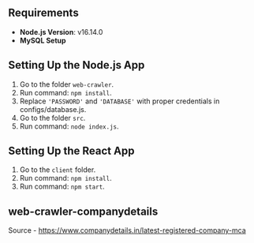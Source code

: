 ## Requirements

* **Node.js Version**: v16.14.0
* **MySQL Setup**

## Setting Up the Node.js App

1. Go to the folder `web-crawler`.
2. Run command: `npm install`.
3. Replace `'PASSWORD'` and `'DATABASE'` with proper credentials in configs/database.js.
4. Go to the folder `src`.
5. Run command: `node index.js`.

## Setting Up the React App

1. Go to the `client` folder.
2. Run command: `npm install`.
3. Run command: `npm start`.

## web-crawler-companydetails
Source - https://www.companydetails.in/latest-registered-company-mca
